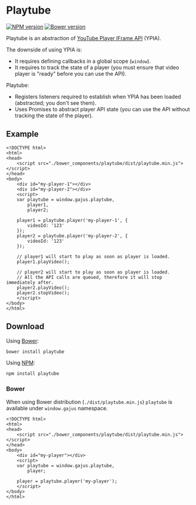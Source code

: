 # Playtube

[![NPM version](http://img.shields.io/npm/v/playtube.svg?style=flat)](https://www.npmjs.org/package/playtube.svg)
[![Bower version](https://badge.fury.io/bo/playtube.svg.svg?v1)](http://badge.fury.io/bo/playtube.svg)

Playtube is an abstraction of [YouTube Player IFrame API](https://developers.google.com/youtube/iframe_api_reference) (YPIA).

The downside of using YPIA is:

* It requires defining callbacks in a global scope (`window`).
* It requires to track the state of a player (you must ensure that video player is "ready" before you can use the API).

Playtube:

* Registers listeners required to establish when YPIA has been loaded (abstracted; you don't see them).
* Uses Promises to abstract player API state (you can use the API without tracking the state of the player).

## Example

```html+js
<!DOCTYPE html>
<html>
<head>
    <script src="./bower_components/playtube/dist/playtube.min.js"></script>
</head>
<body>
    <div id="my-player-1"></div>
    <div id="my-player-2"></div>
    <script>
    var playtube = window.gajus.playtube,
        player1,
        player2;

    player1 = playtube.player('my-player-1', {
        videoId: '123'
    });
    player2 = playtube.player('my-player-2', {
        videoId: '123'
    });

    // player1 will start to play as soon as player is loaded.
    player1.playVideo();

    // player2 will start to play as soon as player is loaded.
    // All the API calls are queued, therefore it will stop immediately after.
    player2.playVideo();
    player2.stopVideo();
    </script>
</body>
</html>
```

## Download

Using [Bower](http://bower.io/):

```sh
bower install playtube
```

Using [NPM](https://www.npmjs.org/):

```sh
npm install playtube
```

### Bower

When using Bower distribution (`./dist/playtube.min.js`) `playtube` is available under `window.gajus` namespace.

```html+js
<!DOCTYPE html>
<html>
<head>
    <script src="./bower_components/playtube/dist/playtube.min.js"></script>
</head>
<body>
    <div id="my-player"></div>
    <script>
    var playtube = window.gajus.playtube,
        player;

    player = playtube.player('my-player');
    </script>
</body>
</html>
```